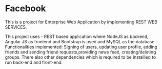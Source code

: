 # Facebook

This is a project for Enterprise Web Application by implementing REST WEB SERVICES.

This project uses - REST based application where NodeJS as backend, Angular JS as frontend and Bootstrap is used and  MySQL as the database 
Functionalities implemented: Signing of users, updating user profile, adding friends and sending friend requests,providing news feed, creating/deleting groups. 
There also other dependencies which is required to be installled to run back-end and front-end.
